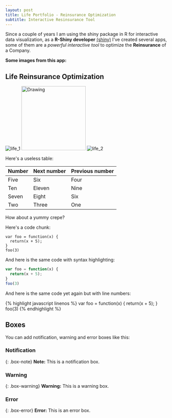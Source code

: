 ```yaml
---
layout: post
title: Life Portfolio - Reinsurance Optimization
subtitle: Interactive Resinsurance Tool
---
```


Since a couple of years I am using the shiny package in R for interactive data visualization, as a **R-Shiny developer** [(shiny)](http://shiny.rstudio.com/tutorial/) I've created several apps, some of them are a *powerful interactive tool* to optimize the **Reinsurance** of a Company.

**Some images from this app:**

## Life Reinsurance Optimization

![life_1](http://s2.subirimagenes.com/imagen/previo/thump_9799859vidarisc1.png)
<img src="http://s2.subirimagenes.com/imagen/previo/thump_9799859vidarisc1.png" alt="Drawing" style="width: 200px;"/>
![life_2](http://s2.subirimagenes.com/imagen/previo/thump_9799863vidarisc2.png)


Here's a useless table:

| Number | Next number | Previous number |
| :------ |:--- | :--- |
| Five | Six | Four |
| Ten | Eleven | Nine |
| Seven | Eight | Six |
| Two | Three | One |


How about a yummy crepe?

Here's a code chunk:

~~~
var foo = function(x) {
  return(x + 5);
}
foo(3)
~~~

And here is the same code with syntax highlighting:

```javascript
var foo = function(x) {
  return(x + 5);
}
foo(3)
```

And here is the same code yet again but with line numbers:

{% highlight javascript linenos %}
var foo = function(x) {
  return(x + 5);
}
foo(3)
{% endhighlight %}

## Boxes
You can add notification, warning and error boxes like this:

### Notification

{: .box-note}
**Note:** This is a notification box.

### Warning

{: .box-warning}
**Warning:** This is a warning box.

### Error

{: .box-error}
**Error:** This is an error box.
